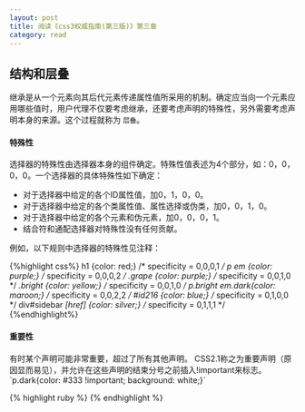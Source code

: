 ```yaml
---
layout: post
title: 阅读《css3权威指南(第三版)》第三章
category: read
---
```


<h2>结构和层叠</h2>

继承是从一个元素向其后代元素传递属性值所采用的机制。确定应当向一个元素应用哪些值时，用户代理不仅要考虑继承，还要考虑声明的特殊性，另外需要考虑声明本身的来源。这个过程就称为  `层叠`。

<h4>特殊性</h4>
选择器的特殊性由选择器本身的组件确定。特殊性值表述为4个部分，如：0，0，0，0。一个选择器的具体特殊性如下确定：
<ul>
	<li>对于选择器中给定的各个ID属性值，加0，1，0，0。</li>
	<li>对于选择器中给定的各个类属性值、属性选择或伪类，加0，0，1，0。</li>
	<li>对于选择器中给定的各个元素和伪元素，加0，0，0，1。</li>
	<li>结合符和通配选择器对特殊性没有任何贡献。</li>
</ul>
例如，以下规则中选择器的特殊性见注释：

{%highlight css%}
h1 {color: red;}  	/* specificity = 0,0,0,1 */
p em {color: purple;}  	/* specificity = 0,0,0,2 */
.grape {color: purple;}  	/* specificity = 0,0,1,0 */
*.bright {color: yellow;}  	/* specificity = 0,0,1,0 */ 
p.bright em.dark{color: maroon;}  	/* specificity = 0,0,2,2 */ 
#id216 {color: blue;}  	/* specificity = 0,1,0,0 */
div#sidebar *[href] {color: silver;}  	/* specificity = 0,1,1,1 */
{%endhighlight%}

<h4>重要性</h4>
有时某个声明可能非常重要，超过了所有其他声明。
CSS2.1称之为重要声明（原因显而易见），并允许在这些声明的结束分号之前插入!important来标志。
<br />
 `p.dark{color: #333 !important; background: white;}`









{% highlight ruby %}
{% endhighlight %}

